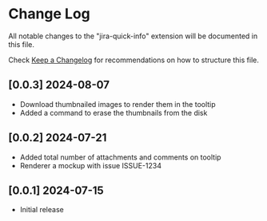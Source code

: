 # Change Log
All notable changes to the "jira-quick-info" extension will be documented in this file.

Check [Keep a Changelog](http://keepachangelog.com/) for recommendations on how to structure this file.

## [0.0.3] 2024-08-07
- Download thumbnailed images to render them in the tooltip
- Added a command to erase the thumbnails from the disk

## [0.0.2] 2024-07-21
- Added total number of attachments and comments on tooltip
- Renderer a mockup with issue ISSUE-1234

## [0.0.1] 2024-07-15
- Initial release